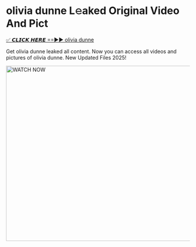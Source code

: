 # olivia dunne L𝚎aked Original Video And Pict

<p><a href="https://cliphot.my.id/olivia+dunne" rel="nofollow">✅ 𝘾𝙇𝙄𝘾𝙆 𝙃𝙀𝙍𝙀 ==►► olivia dunne​</a></p>


<p>Get olivia dunne leaked all content. Now you can access all videos and pictures of olivia dunne. New Updated Files 2025!</p>


<p><a rel="nofollow" title="WATCH NOW" href="https://cliphot.my.id/olivia+dunne"><img border="olivia+dunne" height="480" width="720" title="WATCH NOW" alt="WATCH NOW" src="https://i.ibb.co.com/xMMVF88/686577567.gif"></a></p>